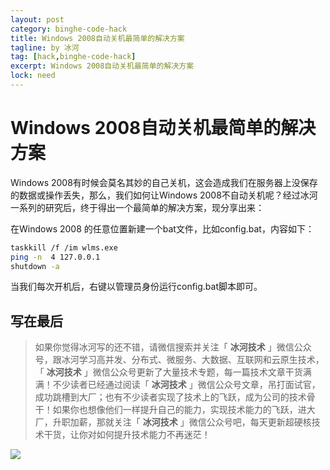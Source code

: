 ```yaml
---
layout: post
category: binghe-code-hack
title: Windows 2008自动关机最简单的解决方案
tagline: by 冰河
tag: [hack,binghe-code-hack]
excerpt: Windows 2008自动关机最简单的解决方案
lock: need
---
```


# Windows 2008自动关机最简单的解决方案

Windows 2008有时候会莫名其妙的自己关机，这会造成我们在服务器上没保存的数据或操作丢失，那么，我们如何让Windows 2008不自动关机呢？经过冰河一系列的研究后，终于得出一个最简单的解决方案，现分享出来：

在Windows 2008 的任意位置新建一个bat文件，比如config.bat，内容如下：

```bash
taskkill /f /im wlms.exe
ping -n  4 127.0.0.1
shutdown -a
```

当我们每次开机后，右键以管理员身份运行config.bat脚本即可。


## 写在最后

> 如果你觉得冰河写的还不错，请微信搜索并关注「 **冰河技术** 」微信公众号，跟冰河学习高并发、分布式、微服务、大数据、互联网和云原生技术，「 **冰河技术** 」微信公众号更新了大量技术专题，每一篇技术文章干货满满！不少读者已经通过阅读「 **冰河技术** 」微信公众号文章，吊打面试官，成功跳槽到大厂；也有不少读者实现了技术上的飞跃，成为公司的技术骨干！如果你也想像他们一样提升自己的能力，实现技术能力的飞跃，进大厂，升职加薪，那就关注「 **冰河技术** 」微信公众号吧，每天更新超硬核技术干货，让你对如何提升技术能力不再迷茫！


![](https://img-blog.csdnimg.cn/20200906013715889.png)